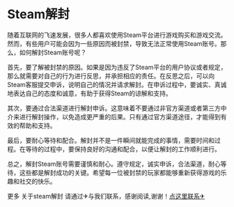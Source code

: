 # Steam解封

随着互联网的飞速发展，很多人都喜欢使用Steam平台进行游戏购买和游戏交流。然而，有些用户可能会因为一些原因而被封禁，导致无法正常使用Steam账号。那么，如何解封Steam账号呢？

首先，要了解被封禁的原因。如果是因为违反了Steam平台的用户协议或者规定，那么就需要对自己的行为进行反思，并承担相应的责任。在反思之后，可以向Steam客服提交申诉，说明自己的情况并请求解封。在申诉过程中，要诚实、真诚地表达自己的态度和诚意，有助于获得Steam的谅解和支持。

其次，要通过合法渠道进行解封申诉。这意味着不要通过非官方渠道或者第三方中介来进行解封操作，以免造成更严重的后果。只有通过官方渠道途径，才能得到有效的帮助和支持。

最后，要耐心等待和配合。解封并不是一件瞬间就能完成的事情，需要时间和过程。在等待的过程中，要保持良好的沟通和配合，以便让解封的工作顺利进行。

总之，解封Steam账号需要谨慎和耐心。遵守规定，诚实申诉，合法渠道，耐心等待，这些都是解封成功的关键。希望每一位被封禁的玩家都能够重新获得游戏的乐趣和社交的快乐。

更多 关于steam解封 请通过✈与我们联系，感谢阅读,谢谢！[点这里联系✈](https://abc.k02.cc)
